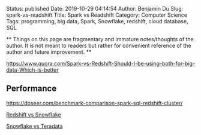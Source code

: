 Status: published
Date: 2019-10-29 04:14:54
Author: Benjamin Du
Slug: spark-vs-readshift
Title: Spark vs Readshift
Category: Computer Science
Tags: programming, big data, Spark, Snowflake, redshift, cloud database, SQL

**
Things on this page are fragmentary and immature notes/thoughts of the author.
It is not meant to readers but rather for convenient reference of the author and future improvement.
**

https://www.quora.com/Spark-vs-Redshift-Should-I-be-using-both-for-big-data-Which-is-better


## Performance

https://dbseer.com/benchmark-comparison-spark-sql-redshift-cluster/



[Redshift vs Snowflake](https://blog.panoply.io/redshift-vs-snowflake-the-full-comparison)

[Snowflake vs Teradata](https://db-engines.com/en/system/Snowflake%3BTeradata)
